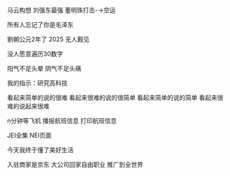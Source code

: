 马云构想 刘强东最强 董明珠打击-→空运

所有人忘记了你是毛泽东

劉朝公元2年了 2025 无人觐见

没人愿意遍历30数字

阳气不足头晕 阴气不足头痛

我的指示：研究高科技

看起来简单的说的很难 看起来很难的说的很简单
看起来简单的说的简单 看起来很难的说起来很难

n分钟等飞机 播报航班信息 打印航班信息

JEI全集 NEI页面

今天我终于懂了美好生活

入驻商家是京东 大公司回家自由职业 推广到全世界
